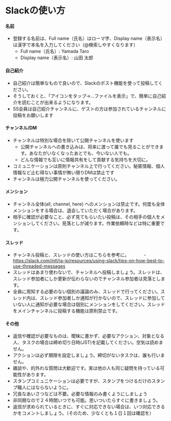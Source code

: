 # Slackの使い方


#### 名前
- 登録する名前は、Full name（氏名）はローマ字、Display name（表示名）は漢字で本名を入力してください（@検索しやすくなります）
  - Full name（氏名）: Yamada Taro
  - Display name（表示名）: 山田 太郎

#### 自己紹介
- 自己紹介は簡単なもので良いので、Slackのポスト機能を使って投稿してください。
- そうしておくと、「アイコンをタップ→...ファイルを表示」で、簡単に自己紹介を読むことが出来るようになります。
- SS会員は自己紹介チャンネルに、ゲストの方は参加されているチャンネルに投稿をお願いします

#### チャンネル/DM
- チャンネルは特別な場合を除いて公開チャンネルを使います
  - 公開チャンネルへの書き込みは、将来に渡って誰でも見ることができます。あなたがいなくなったあとでも、今いない人でも。
  - どんな情報でも互いに情報共有をして貢献する気持ちを大切に。
- コミュニケーションは原則チャンネル上で行ってください。秘匿情報、個人情報など止む得ない事情が無い限りDMは禁止です
- チャンネルは極力公開チャンネルを使ってください。

#### メンション
- チャンネル全体(all, channel, here) へのメンションは禁止です。何度も全体メンションをする場合は、退会していただく場合があります。
- 相手に確認が必要なこと、必ず見てもらいたい投稿は、その相手の個人をメンションしてください。見落としが減ります。作業依頼時などは特に重要です。

#### スレッド
- チャンネル投稿と、スレッドの使い方はこちらを参考に。
　　　- 　https://slack.com/intl/ja-jp/resources/using-slack/tips-on-how-best-to-use-threaded-messages
- スレッドはあまり使わないで、チャンネルへ投稿しましょう。スレッドは、スレッド参加者にしか更新が伝わらないのでチャンネル参加者は見落とします。
- 全員に周知する必要のない個別の議論のみ、スレッドで行ってください。スレッド内は、スレッド参加者しか通知が行かないので、スレッドに参加していない人に通知が必要な場合は個別にメンションをしてください。スレッドをメインチャンネルに投稿する機能は原則禁止です。

#### その他
- 返信や確認が必要なものは、曖昧に書かず、必要なアクション、対象となる人、タスクの場合は締め切り日時(JST)を記載してください。空気は読めません。
- アクションは必ず期限を設定しましょう。締切がないタスクは、誰も行いません。
- 雑談や、的外れな質問は大歓迎です。実は他の人も同じ疑問を持っている可能性があります。
- スタンプコミュニケーションは必要ですが、スタンプをつけるだけのスタンプ職人にはならないように。
- 冗長なあいさつなどは不要。必要な情報のみ書くようにしましょう
- 非同期なので２４時間いつでも可能。思いついたらすぐに書きましょう。
- 返信が求められているときに、すぐに対応できない場合は、いつ対応できるかをコメントしましょう。（そのため、少なくとも１日１回は確認を）
